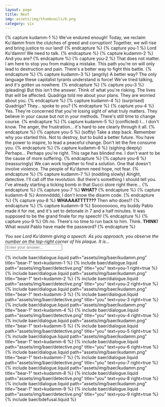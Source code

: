 ```yaml
---
layout: page
title: Next
img: assets/img/thumbnails/6.png
category: six
---
```


{% capture kudamm-1 %}
  We've endured enough! Today, we reclaim Ku'damm from the clutches of greed and corruption! Together, we will rise and bring justice to our land!
{% endcapture %}
{% capture you-1 %}
  Lord Ku'damm! We need to talk.
{% endcapture %}
{% capture kudamm-2 %}
  And you are?
{% endcapture %}
{% capture you-2 %}
  That does not matter. I am here to stop you from making a mistake. This path you're on will only lead to destruction and pain. There's a better way to fight this battle.
{% endcapture %}
{% capture kudamm-3 %}
  (angrily) A better way? The only language these capitalist tyrants understand is force! We've tried talking, and it's gotten us nowhere.
{% endcapture %}
{% capture you-3 %}
  (pleading) But this isn't the answer. Think of what you're risking. The lives that will be affected. Quadriga told me about your plans. They are worried about you.
{% endcapture %}
{% capture kudamm-4 %}
  (surprised) Quadriga? They… spoke to you?
{% endcapture %}
{% capture you-4 %}
  Yes. They're concerned that you're losing sight of what truly matters. They believe in your cause but not in your methods. There's still time to change course.
{% endcapture %}
{% capture kudamm-5 %}
  (conflicted) I… I don't know. The anger, the frustration… it's hard to see clearly through it all.
{% endcapture %}
{% capture you-5 %}
  (softly) Take a step back. Remember why you started this. Not to destroy, but to build a better future. You have the power to inspire, to lead a peaceful change. Don't let the fire consume you.
{% endcapture %}
{% capture kudamm-6 %}
  (sighing deeply) Perhaps… Perhaps you're right. This rage has blinded me. I don't want to be the cause of more suffering.
{% endcapture %}
{% capture you-6 %}
  (reassuringly) We can work together to find a solution. One that doesn't involve violence. The people of Ku'damm need hope, not fear.
{% endcapture %}
{% capture kudamm-7 %}
  (nodding slowly) Alright, detective. I'll call off the revolution. But there's something I should tell you. I've already starting a ticking bomb in that Gucci store right there…
{% endcapture %}
{% capture you-7 %}
  <b>WHAT?</b>
{% endcapture %}
{% capture kudamm-8 %}
  Annnndddd, I don't know the disarm code.
{% endcapture %}
{% capture you-8 %}
  <b>WHAAAATTTT???</b> Then who does!?
{% endcapture %}
{% capture kudamm-9 %}
  Sooooooooo, my buddy Pablo made it for me, and it's set to detonate in 7 and a half minutes. It was supposed to be the grand finale for my speech!
{% endcapture %}
{% capture you-9 %}
  Oh no. There's no time to run back to him. Think. <b>THINK!</b> What would Pablo have made the password?
{% endcapture %}

<div class="baer-dialogue-group">
  <div class="d-flex flex-column align-items-center gap-5">
    <!-- TODO: handle this text -->
    <i>You see Lord Ku'damm giving a speech. As you approach, you observe the number on the top-right corner of his plaque. It is...</i>
    <form baer-key="kudamm-unlock">
      <input placeholder="Enter your answer...">
    </form>
  </div>

  <div class="baer-dialogue-group" baer-content="kudamm-unlock">
    {% include baer/dialogue.liquid path="assets/img/baer/kudamm.png" title="bear-1" text=kudamm-1 %}
    {% include baer/dialogue.liquid path="assets/img/baer/detective.png" title="you" text=you-1 right=true %}
    {% include baer/dialogue.liquid path="assets/img/baer/kudamm.png" title="bear-1" text=kudamm-2 %}
    {% include baer/dialogue.liquid path="assets/img/baer/detective.png" title="you" text=you-2 right=true %}
    {% include baer/dialogue.liquid path="assets/img/baer/kudamm.png" title="bear-1" text=kudamm-3 %}
    {% include baer/dialogue.liquid path="assets/img/baer/detective.png" title="you" text=you-3 right=true %}
    {% include baer/dialogue.liquid path="assets/img/baer/kudamm.png" title="bear-1" text=kudamm-4 %}
    {% include baer/dialogue.liquid path="assets/img/baer/detective.png" title="you" text=you-4 right=true %}
    {% include baer/dialogue.liquid path="assets/img/baer/kudamm.png" title="bear-1" text=kudamm-5 %}
    {% include baer/dialogue.liquid path="assets/img/baer/detective.png" title="you" text=you-5 right=true %}
    {% include baer/dialogue.liquid path="assets/img/baer/kudamm.png" title="bear-1" text=kudamm-6 %}
    {% include baer/dialogue.liquid path="assets/img/baer/detective.png" title="you" text=you-6 right=true %}
    {% include baer/dialogue.liquid path="assets/img/baer/kudamm.png" title="bear-1" text=kudamm-7 %}
    {% include baer/dialogue.liquid path="assets/img/baer/detective.png" title="you" text=you-7 right=true %}
    {% include baer/dialogue.liquid path="assets/img/baer/kudamm.png" title="bear-1" text=kudamm-8 %}
    {% include baer/dialogue.liquid path="assets/img/baer/detective.png" title="you" text=you-8 right=true %}
    {% include baer/dialogue.liquid path="assets/img/baer/kudamm.png" title="bear-1" text=kudamm-9 %}
    {% include baer/dialogue.liquid path="assets/img/baer/detective.png" title="you" text=you-9 right=true %}
  </div>
</div>

<div baer-content="kudamm-unlock">
    {% include baer/bdefusal.liquid %}
</div>
